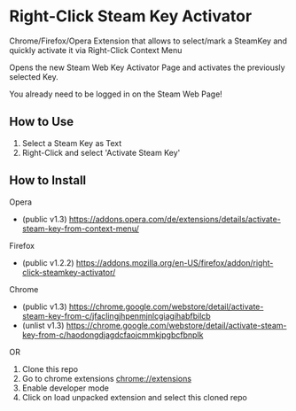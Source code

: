 # Right-Click Steam Key Activator
Chrome/Firefox/Opera Extension that allows to select/mark a SteamKey and quickly activate it via Right-Click Context Menu

Opens the new Steam Web Key Activator Page and activates the previously selected Key.

You already need to be logged in on the Steam Web Page!

## How to Use

1. Select a Steam Key as Text
2. Right-Click and select 'Activate Steam Key'

## How to Install

Opera
- (public v1.3) https://addons.opera.com/de/extensions/details/activate-steam-key-from-context-menu/

Firefox
- (public v1.2.2) https://addons.mozilla.org/en-US/firefox/addon/right-click-steamkey-activator/

Chrome
- (public v1.3) https://chrome.google.com/webstore/detail/activate-steam-key-from-c/jfaclingjhpenmjnlcgiagihabfbilcb
- (unlist v1.3) https://chrome.google.com/webstore/detail/activate-steam-key-from-c/haodongdjagdcfaojcmmkjpgbcfbnplk

OR

1. Clone this repo
2. Go to chrome extensions [chrome://extensions](chrome://extensions)
3. Enable developer mode
4. Click on load unpacked extension and select this cloned repo
